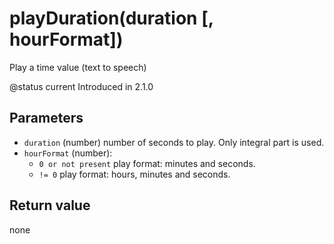 # playDuration\(duration \[, hourFormat\]\)

Play a time value \(text to speech\)

@status current Introduced in 2.1.0

## Parameters

* `duration` \(number\) number of seconds to play. Only integral part is used.
* `hourFormat` \(number\):
  * `0 or not present` play format: minutes and seconds.
  * `!= 0` play format: hours, minutes and seconds.

## Return value

none

